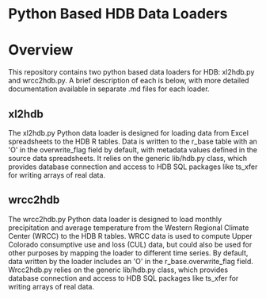 # Python Based HDB Data Loaders

# Overview

This repository contains two python based data loaders for HDB: xl2hdb.py and wrcc2hdb.py. A brief description of each is below, with more detailed documentation available in separate .md files for each loader.

## xl2hdb

The xl2hdb.py Python data loader is designed for loading data from Excel spreadsheets to the HDB R tables. Data is written to the r_base table with an 'O' in the overwrite_flag field by default, with metadata values defined in the source data spreadsheets. It relies on the generic lib/hdb.py class, which provides database connection and access to HDB SQL packages like ts_xfer for writing arrays of real data.

## wrcc2hdb

The wrcc2hdb.py Python data loader is designed to load monthly precipitation and average temperature from the Western Regional Climate Center (WRCC) to the HDB R tables. WRCC data is used to compute Upper Colorado consumptive use and loss (CUL) data, but could also be used for other purposes by mapping the loader to different time series. By default, data written by the loader includes an 'O' in the r_base.overwrite_flag field. Wrcc2hdb.py relies on the generic lib/hdb.py class, which provides database connection and access to HDB SQL packages like ts_xfer for writing arrays of real data.
